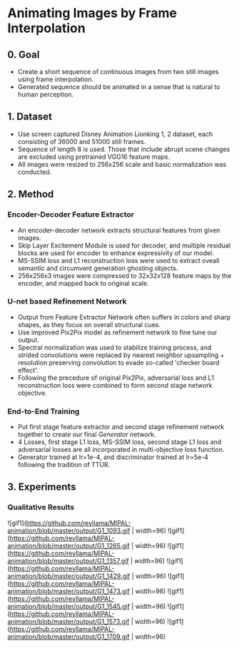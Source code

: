 # Animating Images by Frame Interpolation

## 0. Goal

- Create a short sequence of continuous images from two still images using frame interpolation.
- Generated sequence should be animated in a sense that is natural to human perception.

## 1. Dataset

- Use screen captured Disney Animation Lionking 1, 2 dataset, each consisting of 36000 and 51000 still frames.
- Sequence of length 8 is used. Those that include abrupt scene changes are excluded using pretrained VGG16 feature maps.
- All images were resized to 256x256 scale and basic normalization was conducted.

## 2. Method

### Encoder-Decoder Feature Extractor

- An encoder-decoder network extracts structural features from given images.
- Skip Layer Excitement Module is used for decoder, and multiple residual blocks are used for encoder to enhance expressivity of our model.
- MS-SSIM loss and L1 reconstruction loss were used to extract oveall semantic and circumvent generation ghosting objects.
- 256x256x3 images were compressed to 32x32x128 feature maps by the encoder, and mapped back to original scale.

### U-net based Refinement Network

- Output from Feature Extractor Network often suffers in colors and sharp shapes, as they focus on overall structural cues.
- Use improved Pix2Pix model as refinement network to fine tune our output.
- Spectral normalization was used to stabilize training process, and strided convolutions were replaced by nearest neighbor upsampling + resolution preserving convolution to evade so-called 'checker board effect'.
- Following the precedure of original Pix2Pix, adversarial loss and L1 reconstruction loss were combined to form second stage network objective.

### End-to-End Training

- Put first stage feature extractor and second stage refinement network together to create our final *Generator* network.
- 4 Losses, first stage L1 loss, MS-SSIM loss, second stage L1 loss and adversarial losses are all incorporated in multi-objective loss function.
- Generator trained at lr=1e-4, and discriminator trained at lr=5e-4 following the tradition of TTUR.

## 3. Experiments

### Qualitative Results

![gif1](https://github.com/reyllama/MIPAL-animation/blob/master/output/G1_1093.gif | width=96)
![gif1](https://github.com/reyllama/MIPAL-animation/blob/master/output/G1_1265.gif | width=96)
![gif1](https://github.com/reyllama/MIPAL-animation/blob/master/output/G1_1357.gif | width=96)
![gif1](https://github.com/reyllama/MIPAL-animation/blob/master/output/G1_1429.gif | width=96)
![gif1](https://github.com/reyllama/MIPAL-animation/blob/master/output/G1_1473.gif | width=96)
![gif1](https://github.com/reyllama/MIPAL-animation/blob/master/output/G1_1545.gif | width=96)
![gif1](https://github.com/reyllama/MIPAL-animation/blob/master/output/G1_1573.gif | width=96)
![gif1](https://github.com/reyllama/MIPAL-animation/blob/master/output/G1_1709.gif | width=96)
